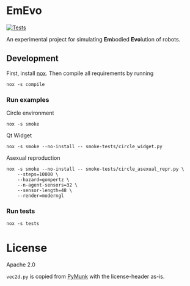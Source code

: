 # EmEvo
[![Tests](https://github.com/oist/emevo/workflows/Tests/badge.svg)](https://github.com/oist/emevo/actions/workflows/tests.yml)

An experimental project for simulating **Em**bodied **Evo**lution of robots.

## Development
First, install [nox](https://github.com/wntrblm/nox). Then compile all requirements by running
```
nox -s compile
```

### Run examples
Circle environment
```
nox -s smoke
```
Qt Widget
```
nox -s smoke --no-install -- smoke-tests/circle_widget.py
```
Asexual reproduction
```
nox -s smoke --no-install -- smoke-tests/circle_asexual_repr.py \
    --steps=10000 \
    --hazard=gompertz \
    --n-agent-sensors=32 \
    --sensor-length=48 \
    --render=moderngl
```

### Run tests
```
nox -s tests
```

# License
Apache 2.0

`vec2d.py` is copied from [PyMunk](pymunk.org) with the license-header as-is.
